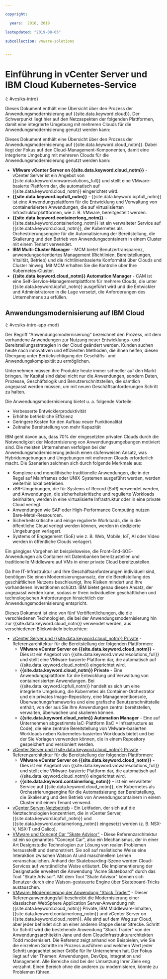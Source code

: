 ```yaml
---

copyright:

  years:  2016, 2019

lastupdated: "2019-08-05"

subcollection: vmware-solutions


---
```


# Einführung in vCenter Server und IBM Cloud Kubernetes-Service
{: #vcsiks-intro}

Dieses Dokument enthält eine Übersicht über den Prozess der Anwendungsmodernisierung auf {{site.data.keyword.cloud}}. Der Schwerpunkt liegt hier auf den Netzaspekten der folgenden Plattformen, damit eine integrierte Umgebung mit mehreren Clouds für die Anwendungsmodernisierung genutzt werden kann:

Dieses Dokument enthält eine Übersicht über den Prozess der Anwendungsmodernisierung auf {{site.data.keyword.cloud_notm}}. Dabei liegt der Fokus auf den Cloud-Management-Komponenten, damit eine integrierte Umgebung mit mehreren Clouds für die Anwendungsmodernisierung genutzt werden kann:

- **VMware vCenter Server on {{site.data.keyword.cloud_notm}}** - vCenter Server ist ein Angebot von {{site.data.keyword.vmwaresolutions_full}} und stellt eine VMware-basierte Plattform dar, die automatisch auf {{site.data.keyword.cloud_notm}} eingerichtet wird.
- **{{site.data.keyword.icpfull_notm}}** - {{site.data.keyword.icpfull_notm}} ist eine Anwendungsplattform für die Entwicklung und Verwaltung von containerisierten Anwendungen, die auf virtualisierten Infrastrukturplattformen, wie z. B. VMware, bereitgestellt werden.
- **{{site.data.keyword.containerlong_notm}}** – {{site.data.keyword.containerlong_notm}} ist ein verwalteter Service auf {{site.data.keyword.cloud_notm}}, der Kubernetes als Orchestrierungsengine für die Automatisierung der Bereitstellung, die Skalierung und den Betrieb von Anwendungscontainern in einem Cluster mit einem Tenant verwendet.
- **IBM Multi-Cluster Manager** - MCM bietet Benutzertransparenz, anwendungsorientiertes Management (Richtlinien, Bereitstellungen, Vitalität, Betrieb) und die richtlinienbasierte Konformität über Clouds und Cluster hinweg. Mit MCM erhalten Sie die Kontrolle über Ihre Kubernetes-Cluster.
- **{{site.data.keyword.cloud_notm}} Automation Manager** - CAM ist eine Self-Service-Managementplattform für mehrere Clouds, die unter {{site.data.keyword.icpfull_notm}} ausgeführt wird und die Entwickler und Administratoren in die Lage versetzt, die Anforderungen des Unternehmens zu erfüllen.

## Anwendungsmodernisierung auf IBM Cloud
{: #vcsiks-intro-app-mod}

Der Begriff "Anwendungsmodernisierung" bezeichnet den Prozess, mit dem vorhandene Anwendungen zur Nutzung neuer Entwicklungs- und Bereitstellungsstrategien in der Cloud geändert werden. Kunden suchen heute nach innovativen und effizienten Methoden, die ihnen helfen, diesen Übergang unter Berücksichtigung der Geschäfts- und Anwendungskomplexität zu ermöglichen.

Unternehmen müssen ihre Produkte heute immer schneller auf den Markt bringen. Ihr Kapital sind dabei nicht nur die Anwendungen, sondern Daten, Prozesse, Geschäftslogik und Benutzerschnittstellen, die sämtlich angepasst werden müssen, um mit neuen Geschäftsanforderungen Schritt zu halten.

Die Anwendungsmodernisierung bietet u. a. folgende Vorteile:
- Verbesserte Entwicklerproduktivität
- Erhöhte betriebliche Effizienz
- Geringere Kosten für den Aufbau neuer Funktionalität
- Zeitnahe Bereitstellung von mehr Kapazität

IBM geht davon aus, dass 70% der eingesetzten privaten Clouds durch die Notwendigkeit der Modernisierung von Anwendungsumgebungen motiviert sind. Die meisten Unternehmen verfolgen bei der Anwendungsmodernisierung jedoch einen stufenweisen Ansatz, was Hybridumgebungen und Umgebungen mit mehreren Clouds erforderlich macht. Die Szenarien zeichnen sich durch folgende Merkmale aus:
- Komplexe und monolithische traditionelle Anwendungen, die in der Regel auf Mainframes oder UNIX-Systemen ausgeführt werden, werden weiterhin lokal betrieben.
- x86-Umgebungen, die für Systems of Record (SoR) verwendet werden, und Anwendungen, die sicherheitskritische und regulierte Workloads beinhalten, werden in eine virtualisierte Infrastruktur oder in eine private Cloud verlegt.
- Anwendungen wie SAP oder High-Performance Computing nutzen Bare-Metal-Ressourcen.
- Sicherheitskritische und einige regulierte Workloads, die in die öffentliche Cloud verlegt werden können, werden in dedizierte Umgebungen verlagert.
- Systems of Engagement (SoE) wie z. B. Web, Mobile, IoT, AI oder Video werden in öffentliche Clouds verlagert.

Ein gängiges Vorgehen ist beispielsweise, die Front-End-SOE-Anwendungen als Container mit Datenbanken bereitzustellen und traditionelle Middleware auf VMs in einer private Cloud bereitzustellen.

Da Ihre IT-Infrastruktur und Ihre Geschäftsanforderungen individuell sind, benötigen Sie einen Modernisierungsansatz, der die Bereitstellung des geschäftlichen Nutzens beschleunigt, Ihre Risiken mindert und Ihre vorhandenen Investitionen schützt. IBM bietet genau diesen Ansatz, der angepasst werden kann, sodass er Ihren individuellen geschäftlichen und technologischen Anforderungen hinsichtlich der Anwendungsmodernisierung entspricht.

Dieses Dokument ist eine von fünf Veröffentlichungen, die die verschiedenen Technologien, die bei der Anwendungsmodernisierung hin zur {{site.data.keyword.cloud_notm}} verwendet werden, aus verschiedenen Blickwinkeln beleuchten:

* [vCenter Server und {{site.data.keyword.cloud_notm}} Private](/docs/services/vmwaresolutions/archiref/vcsicp?topic=vmware-solutions-vcsicp-intro) - Referenzarchitektur für die Bereitstellung der folgenden Plattformen:
  - **VMware vCenter Server on {{site.data.keyword.cloud_notm}}** - Dies ist ein Angebot von {{site.data.keyword.vmwaresolutions_full}} und stellt eine VMware-basierte Plattform dar, die automatisch auf {{site.data.keyword.cloud_notm}} eingerichtet wird.
  - **{{site.data.keyword.cloud_notm}} Private** - Eine Anwendungsplattform für die Entwicklung und Verwaltung von containerisierten Anwendungen. Bei {{site.data.keyword.icpfull_notm}} handelt es sich um eine integrierte Umgebung, die Kubernetes als Container-Orchestrator und ein privates Image-Repository, eine Managementkonsole, Überwachungsframeworks und eine grafische Benutzerschnittstelle enthält, von der aus Sie Ihre Anwendungen zentral bereitstellen, verwalten, überwachen und skalieren können.
  - **{{site.data.keyword.cloud_notm}} Automation Manager** - Eine auf Unternehmen abgestimmte IaC-Plattform (IaC = Infrastructure as Code), die eine zentrale Bereitstellung von VMware-basierten Workloads neben Kubernetes-basierten Workloads bietet und bei der Sie Vorlagen verwenden können, die in einem Repository gespeichert und versioniert werden.
* [vCenter Server und {{site.data.keyword.cloud_notm}} Private](/docs/services/vmwaresolutions/archiref/vcsiks?topic=vmware-solutions-vcsiks-intro) - Referenzarchitektur für die Bereitstellung der folgenden Plattformen:
  - **VMware vCenter Server on {{site.data.keyword.cloud_notm}}** - Dies ist ein Angebot von {{site.data.keyword.vmwaresolutions_full}} und stellt eine VMware-basierte Plattform dar, die automatisch auf {{site.data.keyword.cloud_notm}} eingerichtet wird.
  - **{{site.data.keyword.containerlong_notm}}** – ist ein verwalteter Service auf {{site.data.keyword.cloud_notm}}, der Kubernetes als Orchestrierungsengine für die Automatisierung der Bereitstellung, die Skalierung und den Betrieb von Anwendungscontainern in einem Cluster mit einem Tenant verwend.
* [vCenter Server-Netzbetrieb](/docs/services/vmwaresolutions/archiref/vcsnsxt?topic=vmware-solutions-vcsnsxt-intro) - Ein Leitfaden, der sich auf die Netztechnologien konzentriert, die in vCenter Server, {{site.data.keyword.icpfull_notm}} und {{site.data.keyword.containerlong_notm}} eingesetzt werden (z. B. NSX-V, NSX-T und Calico).
* [VMware und Concept Car "Skate Advisor"](/docs/services/vmwaresolutions/archiref/vcscar?topic=vmware-solutions-vcscar-intro) - Diese Referenzarchitektur ist ein so genanntes "Concept Car", also ein Mechanismus, der in einer Art Designstudie Technologien zur Lösung von realen Problemen herausstellt und demonstriert. Sie soll auf realistische Weise eine Interaktion zwischen Watson AI und maschinellem Lernen veranschaulichen. Anhand der Skateboarding-Szene werden Cloud-Services auf verständliche Weise erläutert. Die Implementierung der Designstudie erweitert die Anwendung "Acme Skateboard" durch das Tool "Skate Advisor". Mit dem Tool "Skate Advisor" können sich Benutzer durch eine Watson-gesteuerte Engine über Skateboard-Tricks austauschen.
* [VMware: Modernisierung der Anwendung "Stock Trader"](/docs/services/vmwaresolutions/archiref/vcscontent?topic=vmware-solutions-vcscontent-modjourney) - Dieser Referenzanwendungsfall beschreibt die Modernisierung einer klassischen WebSphere Application Server-Anwendung mit {{site.data.keyword.cloud_notm}} Private, IBM Middleware-Inhalten, {{site.data.keyword.containerlong_notm}} und vCenter Server on {{site.data.keyword.cloud_notm}}. Alle sind auf dem Weg zur Cloud, aber jeder befindet sich an einer anderen Etappe dieser Strecke. Schritt für Schritt wird die bestehende Anwendung "Stock Trader" von der Anwendungsarchitektin Jane und dem Cloudinfrastrukturarchitekten Todd modernisiert. Die Referenz zeigt anhand von Beispielen, wie Sie die einzelnen Schritte im Prozess ausführen und welchen Wert jeder Schritt ungeachtet seiner Größe für Ihr Unternehmen hat. Der Fokus liegt auf vier Themen: Anwendungen, DevOps, Integration und Management. Alle Bereiche sind bei der Umsetzung Ihrer Ziele eng verzahnt. Einen Bereich ohne die anderen zu modernisieren, könnte zu Problemen führen.
